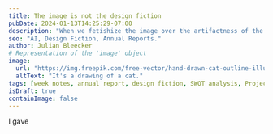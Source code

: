 ```yaml
---
title: The image is not the design fiction
pubDate: 2024-01-13T14:25:29-07:00
description: "When we fetishize the image over the artifactness of the artifact, we lose the critical function of Design Fiction. Design Fiction is not images of future stuff; it is the future stuff itself. This is especially important now that we all are going crazy making AI images of 'futures stuff'."
seo: "AI, Design Fiction, Annual Reports."
author: Julian Bleecker
# Representation of the 'image' object
image:
  url: "https://img.freepik.com/free-vector/hand-drawn-cat-outline-illustration_23-2149266368.jpg"
  altText: "It's a drawing of a cat."
tags: [week notes, annual report, design fiction, SWOT analysis, Project Dryden, Project Outersense]
isDraft: true
containImage: false
---
```

I gave 